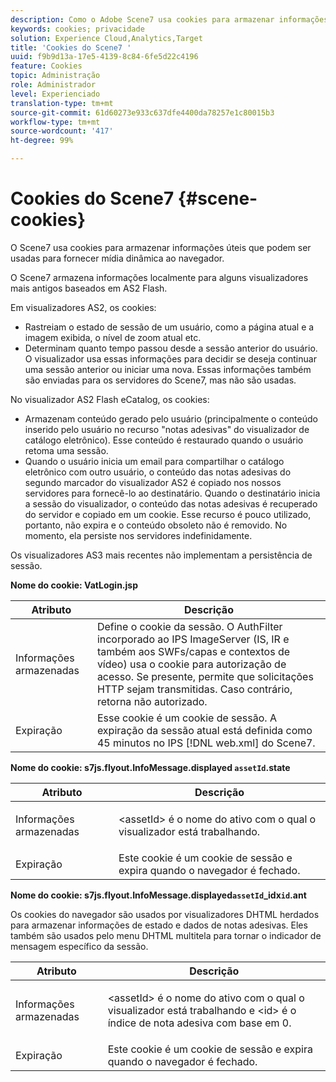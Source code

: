 ```yaml
---
description: Como o Adobe Scene7 usa cookies para armazenar informações úteis que podem ser usadas para entrega de dynamic media ao navegador.
keywords: cookies; privacidade
solution: Experience Cloud,Analytics,Target
title: 'Cookies do Scene7 '
uuid: f9b9d13a-17e5-4139-8c84-6fe5d22c4196
feature: Cookies
topic: Administração
role: Administrador
level: Experienciado
translation-type: tm+mt
source-git-commit: 61d60273e933c637dfe4400da78257e1c80015b3
workflow-type: tm+mt
source-wordcount: '417'
ht-degree: 99%

---
```



# Cookies do Scene7 {#scene-cookies}

O Scene7 usa cookies para armazenar informações úteis que podem ser usadas para fornecer mídia dinâmica ao navegador.

O Scene7 armazena informações localmente para alguns visualizadores mais antigos baseados em AS2 Flash.

Em visualizadores AS2, os cookies:

* Rastreiam o estado de sessão de um usuário, como a página atual e a imagem exibida, o nível de zoom atual etc.
* Determinam quanto tempo passou desde a sessão anterior do usuário. O visualizador usa essas informações para decidir se deseja continuar uma sessão anterior ou iniciar uma nova. Essas informações também são enviadas para os servidores do Scene7, mas não são usadas.

No visualizador AS2 Flash eCatalog, os cookies:

* Armazenam conteúdo gerado pelo usuário (principalmente o conteúdo inserido pelo usuário no recurso &quot;notas adesivas&quot; do visualizador de catálogo eletrônico). Esse conteúdo é restaurado quando o usuário retoma uma sessão.
* Quando o usuário inicia um email para compartilhar o catálogo eletrônico com outro usuário, o conteúdo das notas adesivas do segundo marcador do visualizador AS2 é copiado nos nossos servidores para fornecê-lo ao destinatário. Quando o destinatário inicia a sessão do visualizador, o conteúdo das notas adesivas é recuperado do servidor e copiado em um cookie. Esse recurso é pouco utilizado, portanto, não expira e o conteúdo obsoleto não é removido. No momento, ela persiste nos servidores indefinidamente.

Os visualizadores AS3 mais recentes não implementam a persistência de sessão.

**Nome do cookie: VatLogin.jsp**

| Atributo | Descrição |
|---|---|
| Informações armazenadas | Define o cookie da sessão. O AuthFilter incorporado ao IPS ImageServer (IS, IR e também aos SWFs/capas e contextos de vídeo) usa o cookie para autorização de acesso. Se presente, permite que solicitações HTTP sejam transmitidas. Caso contrário, retorna não autorizado. |
| Expiração | Esse cookie é um cookie de sessão. A expiração da sessão atual está definida como 45 minutos no IPS [!DNL web.xml] do Scene7. |

**Nome do cookie: s7js.flyout.InfoMessage.displayed `assetId`.state**

<table id="table_6835D64C5D464A049F576621F2BE3FAD"> 
 <thead> 
  <tr> 
   <th colname="col1" class="entry"> Atributo </th> 
   <th colname="col2" class="entry"> Descrição </th> 
  </tr> 
 </thead>
 <tbody> 
  <tr> 
   <td colname="col1"> Informações armazenadas </td> 
   <td colname="col2"> <p>&lt;assetId&gt; é o nome do ativo com o qual o visualizador está trabalhando. </p> </td> 
  </tr> 
  <tr> 
   <td colname="col1"> Expiração </td> 
   <td colname="col2"> Este cookie é um cookie de sessão e expira quando o navegador é fechado. </td> 
  </tr> 
 </tbody> 
</table>

**Nome do cookie: s7js.flyout.InfoMessage.displayed`assetId`_idx`id`.ant**

Os cookies do navegador são usados por visualizadores DHTML herdados para armazenar informações de estado e dados de notas adesivas. Eles também são usados pelo menu DHTML multitela para tornar o indicador de mensagem específico da sessão.

<table id="table_8F6CC83D32D54BEE99884318AD126C98"> 
 <thead> 
  <tr> 
   <th colname="col1" class="entry"> Atributo </th> 
   <th colname="col2" class="entry"> Descrição </th> 
  </tr> 
 </thead>
 <tbody> 
  <tr> 
   <td colname="col1"> Informações armazenadas </td> 
   <td colname="col2"> <p> </p> <p> &lt;assetId&gt; é o nome do ativo com o qual o visualizador está trabalhando e &lt;id&gt; é o índice de nota adesiva com base em 0. </p> </td> 
  </tr> 
  <tr> 
   <td colname="col1"> Expiração </td> 
   <td colname="col2"> Este cookie é um cookie de sessão e expira quando o navegador é fechado. </td> 
  </tr> 
 </tbody> 
</table>

